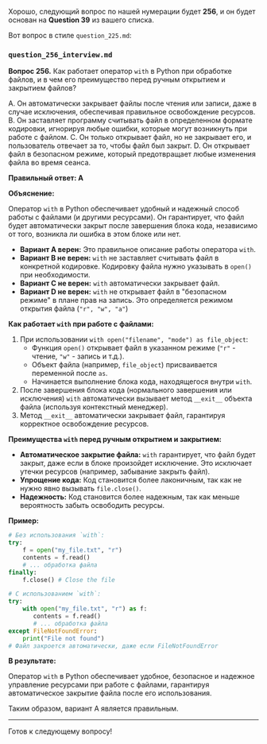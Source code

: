 Хорошо, следующий вопрос по нашей нумерации будет **256**, и он будет основан на **Question 39** из вашего списка.

Вот вопрос в стиле `question_225.md`:

### `question_256_interview.md`

**Вопрос 256.** Как работает оператор `with` в Python при обработке файлов, и в чем его преимущество перед ручным открытием и закрытием файлов?

A. Он автоматически закрывает файлы после чтения или записи, даже в случае исключения, обеспечивая правильное освобождение ресурсов.
B. Он заставляет программу считывать файл в определенном формате кодировки, игнорируя любые ошибки, которые могут возникнуть при работе с файлом.
C. Он только открывает файл, но не закрывает его, и пользователь отвечает за то, чтобы файл был закрыт.
D. Он открывает файл в безопасном режиме, который предотвращает любые изменения файла во время сеанса.

**Правильный ответ: A**

**Объяснение:**

Оператор `with` в Python обеспечивает удобный и надежный способ работы с файлами (и другими ресурсами). Он гарантирует, что файл будет автоматически закрыт после завершения блока кода, независимо от того, возникла ли ошибка в этом блоке или нет.

*   **Вариант A верен:**  Это правильное описание работы оператора `with`.
*   **Вариант B не верен:** `with` не заставляет считывать файл в конкретной кодировке. Кодировку файла нужно указывать в `open()` при необходимости.
*   **Вариант C не верен:**  `with` автоматически закрывает файл.
*   **Вариант D не верен:** `with` не открывает файл в "безопасном режиме" в плане прав на запись. Это определяется режимом открытия файла (`"r", "w", "a"`)

**Как работает `with` при работе с файлами:**

1.  При использовании `with open("filename", "mode") as file_object`:
    *   Функция `open()` открывает файл в указанном режиме (`"r"` - чтение, `"w"` - запись и т.д.).
    *   Объект файла (например, `file_object`) присваивается переменной после `as`.
    *   Начинается выполнение блока кода, находящегося внутри `with`.
2.  После завершения блока кода (нормального завершения или исключения) `with` автоматически вызывает метод `__exit__` объекта файла (используя контекстный менеджер).
3.  Метод `__exit__` автоматически закрывает файл, гарантируя корректное освобождение ресурсов.

**Преимущества `with` перед ручным открытием и закрытием:**

*   **Автоматическое закрытие файла:**  `with` гарантирует, что файл будет закрыт, даже если в блоке произойдет исключение. Это исключает утечки ресурсов (например, забывание закрыть файл).
*   **Упрощение кода:**  Код становится более лаконичным, так как не нужно явно вызывать `file.close()`.
*   **Надежность:**  Код становится более надежным, так как меньше вероятность забыть освободить ресурсы.

**Пример:**

```python
# Без использования `with`:
try:
    f = open("my_file.txt", "r")
    contents = f.read()
    # ... обработка файла
finally:
    f.close() # Close the file

# С использованием `with`:
try:
    with open("my_file.txt", "r") as f:
       contents = f.read()
       # ... обработка файла
except FileNotFoundError:
    print("File not found")
# Файл закроется автоматически, даже если FileNotFoundError
```

**В результате:**

Оператор `with` в Python обеспечивает удобное, безопасное и надежное управление ресурсами при работе с файлами, гарантируя автоматическое закрытие файла после его использования.

Таким образом, вариант A является правильным.

---

Готов к следующему вопросу!
